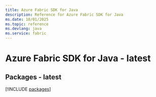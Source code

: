 ```yaml
---
title: Azure Fabric SDK for Java
description: Reference for Azure Fabric SDK for Java
ms.date: 10/01/2025
ms.topic: reference
ms.devlang: java
ms.service: fabric
---
```

# Azure Fabric SDK for Java - latest
## Packages - latest
[!INCLUDE [packages](fabric-index.md)]
